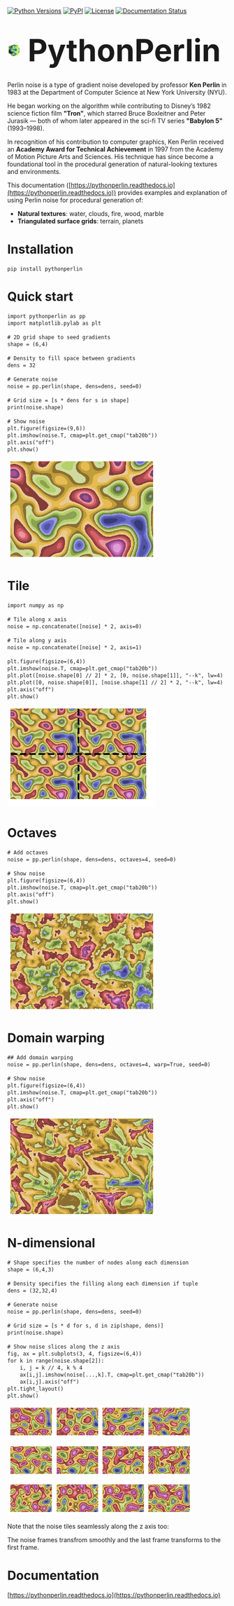 [![Python Versions](https://img.shields.io/pypi/pyversions/pythonperlin?style=plastic)](https://pypi.org/project/pythonperlin/)
[![PyPI](https://img.shields.io/pypi/v/pythonperlin?style=plastic)](https://pypi.org/project/pythonperlin/)
[![License](https://img.shields.io/pypi/l/pythonperlin?style=plastic)](https://opensource.org/licenses/MIT)
[![Documentation Status](https://readthedocs.org/projects/pythonperlin/badge/?version=latest)](https://pythonperlin.readthedocs.io/en/latest/?badge=latest)

<h1><p align="left">
  <img src="https://github.com/timpyrkov/pythonperlin/blob/master/docs/media/logo.png?raw=true" alt="PythonPerlin logo" height="30" style="vertical-align: middle; margin-right: 10px;">
  <span style="font-size:2.5em; vertical-align: middle;"><b>PythonPerlin</b></span>
</p></h1>

Perlin noise is a type of gradient noise developed by professor <b>Ken Perlin</b> in 1983 at the Department of Computer Science at New York University (NYU).

He began working on the algorithm while contributing to Disney’s 1982 science fiction film <b>"Tron"</b>, which starred Bruce Boxleitner and Peter Jurasik — both of whom later appeared in the sci-fi TV series <b>"Babylon 5"</b> (1993–1998).

In recognition of his contribution to computer graphics, Ken Perlin received an <b>Academy Award for Technical Achievement</b> in 1997 from the Academy of Motion Picture Arts and Sciences. His technique has since become a foundational tool in the procedural generation of natural-looking textures and environments.

This documentation ([https://pythonperlin.readthedocs.io](https://pythonperlin.readthedocs.io)) provides examples and explanation of using Perlin noise for procedural generation of:
- <b>Natural textures</b>: water, clouds, fire, wood, marble 
- <b>Triangulated surface grids</b>: terrain, planets

#
# Installation
```
pip install pythonperlin
```

# Quick start
```
import pythonperlin as pp
import matplotlib.pylab as plt

# 2D grid shape to seed gradients
shape = (6,4)

# Density to fill space between gradients
dens = 32

# Generate noise
noise = pp.perlin(shape, dens=dens, seed=0)

# Grid size = [s * dens for s in shape]
print(noise.shape)

# Show noise
plt.figure(figsize=(9,6))
plt.imshow(noise.T, cmap=plt.get_cmap("tab20b"))
plt.axis("off")
plt.show()
```
![](https://github.com/timpyrkov/pythonperlin/blob/master/docs/media/noise.png?raw=true)


# Tile
```
import numpy as np 

# Tile along x axis
noise = np.concatenate([noise] * 2, axis=0)

# Tile along y axis
noise = np.concatenate([noise] * 2, axis=1)

plt.figure(figsize=(6,4))
plt.imshow(noise.T, cmap=plt.get_cmap("tab20b"))
plt.plot([noise.shape[0] // 2] * 2, [0, noise.shape[1]], "--k", lw=4)
plt.plot([0, noise.shape[0]], [noise.shape[1] // 2] * 2, "--k", lw=4)
plt.axis("off")
plt.show()
```
![](https://github.com/timpyrkov/pythonperlin/blob/master/docs/media/noise_tile.png?raw=true)


# Octaves
```
# Add octaves
noise = pp.perlin(shape, dens=dens, octaves=4, seed=0)

# Show noise
plt.figure(figsize=(6,4))
plt.imshow(noise.T, cmap=plt.get_cmap("tab20b"))
plt.axis("off")
plt.show()
```
![](https://github.com/timpyrkov/pythonperlin/blob/master/docs/media/noise_octaves.png?raw=true)


# Domain warping
```
## Add domain warping
noise = pp.perlin(shape, dens=dens, octaves=4, warp=True, seed=0)

# Show noise
plt.figure(figsize=(6,4))
plt.imshow(noise.T, cmap=plt.get_cmap("tab20b"))
plt.axis("off")
plt.show()
```
![](https://github.com/timpyrkov/pythonperlin/blob/master/docs/media/noise_warp.png?raw=true)


# N-dimensional
```
# Shape specifies the number of nodes along each dimension
shape = (6,4,3)

# Density specifies the filling along each dimension if tuple
dens = (32,32,4)

# Generate noise
noise = pp.perlin(shape, dens=dens, seed=0)

# Grid size = [s * d for s, d in zip(shape, dens)]
print(noise.shape)

# Show noise slices along the z axis
fig, ax = plt.subplots(3, 4, figsize=(6,4))
for k in range(noise.shape[2]):
    i, j = k // 4, k % 4
    ax[i,j].imshow(noise[...,k].T, cmap=plt.get_cmap("tab20b"))
    ax[i,j].axis("off")
plt.tight_layout()
plt.show()
```
![](https://github.com/timpyrkov/pythonperlin/blob/master/docs/media/noise_frames.png?raw=true)


Note that the noise tiles seamlessly along the z axis too: 

The noise frames transfrom smoothly and the last frame transforms to the first frame.


# Documentation

[https://pythonperlin.readthedocs.io](https://pythonperlin.readthedocs.io)